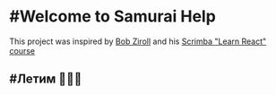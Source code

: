 # #Welcome to Samurai Help

This project was inspired by [Bob Ziroll](https://twitter.com/bobziroll) 
and his [Scrimba "Learn React" course](https://scrimba.com/learn/learnreact)

## #Летим 🚀🚀🚀

